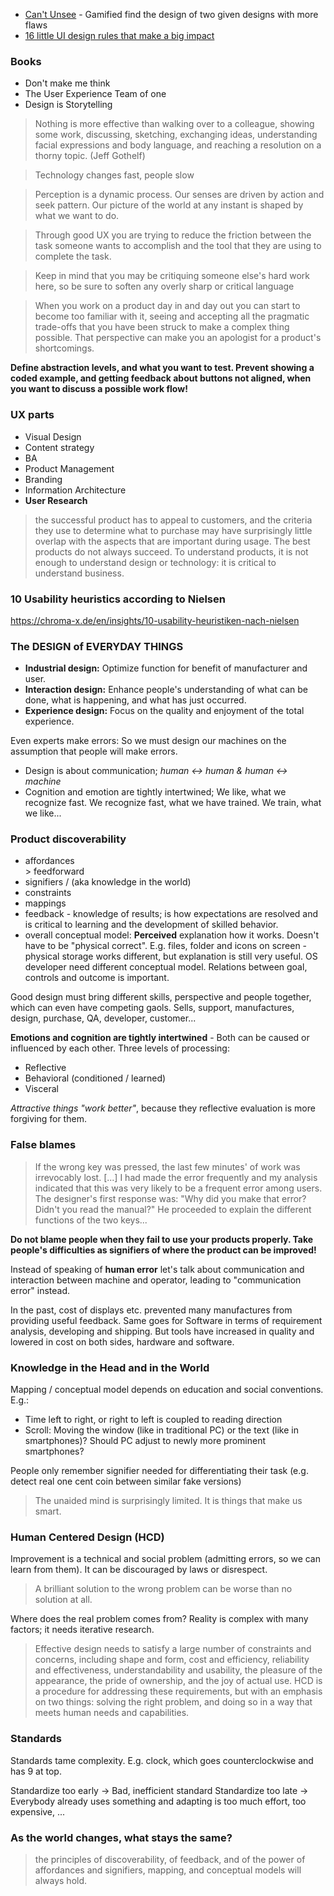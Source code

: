 - [Can't Unsee](https://cantunsee.space/) - Gamified find the design of two given designs with more flaws
- [16 little UI design rules that make a big impact](https://uxplanet.org/16-ui-design-tips-ba2e7524d203)

### Books

- Don't make me think
- The User Experience Team of one
- Design is Storytelling

> Nothing is more effective than walking over to a colleague, showing some work, discussing, sketching, exchanging ideas, understanding facial expressions and body language, and reaching a resolution on a thorny topic. (Jeff Gothelf)

> Technology changes fast, people slow

> Perception is a dynamic process. Our senses are driven by action and seek pattern. Our picture of the world at any instant is shaped by what we want to do.

> Through good UX you are trying to reduce the friction between the task someone wants to accomplish and the tool that they are using to complete the task.

> Keep in mind that you may be critiquing someone else's hard work here, so be sure to soften any overly sharp or critical language

> When you work on a product day in and day out you can start to become too familiar with it, seeing and accepting all the pragmatic trade-offs that you have been struck to make a complex thing possible. That perspective can make you an apologist for a product's shortcomings.

**Define abstraction levels, and what you want to test. Prevent showing a coded example, and getting feedback about buttons not aligned, when you want to discuss a possible work flow!**

### UX parts
- Visual Design
- Content strategy
- BA
- Product Management
- Branding
- Information Architecture
- **User Research**

> the successful product has to appeal to customers, and the criteria they use to determine what to purchase may have surprisingly little overlap with the aspects that are important during usage. The best products do not always succeed. To understand products, it is not enough to understand design or technology: it is critical to understand business. 

### 10 Usability heuristics according to Nielsen

https://chroma-x.de/en/insights/10-usability-heuristiken-nach-nielsen

### The DESIGN of EVERYDAY THINGS

- **Industrial design:** Optimize function for benefit of manufacturer and user.
- **Interaction design:** Enhance people's understanding of what can be done, what is happening, and what has just occurred. 
- **Experience design:** Focus on the quality and enjoyment of the total experience.

Even experts make errors: So we must design our machines on the assumption that people will make errors.

- Design is about communication; *human <-> human & human <-> machine*
- Cognition and emotion are tightly intertwined; We like, what we recognize fast. We recognize fast, what we have trained. We train, what we like...

### Product discoverability

- affordances \
               > feedforward
- signifiers  / (aka knowledge in the world)
- constraints
- mappings
- feedback - knowledge of results; is how expectations are resolved and is critical to learning and the development of skilled behavior.
- overall conceptual model: **Perceived** explanation how it works. Doesn't have to be "physical correct". E.g. files, folder and icons on screen - physical storage works different, but explanation is still very useful. OS developer need different conceptual model. Relations between goal, controls and outcome is important.

Good design must bring different skills, perspective and people together, which can even have competing gaols. Sells, support, manufactures, design, purchase, QA, developer, customer...

**Emotions and cognition are tightly intertwined** - Both can be caused or influenced by each other. Three levels of processing:

- Reflective
- Behavioral (conditioned / learned)
- Visceral

*Attractive things "work better"*, because they reflective evaluation is more forgiving for them.

### False blames

> If the wrong key was pressed, the last few minutes' of work was irrevocably lost. [...] I had made the error frequently and my analysis indicated that this was very likely to be a frequent error among users. The designer's first response was: "Why did you make that error? Didn't you read the manual?" He proceeded to explain the different functions of the two keys...

**Do not blame people when they fail to use your products properly. Take people's difficulties as signifiers of where the product can be improved!**

Instead of speaking of **human error** let's talk about communication and interaction between machine and operator, leading to "communication error" instead.

In the past, cost of displays etc. prevented many manufactures from providing useful feedback. Same goes for Software in terms of requirement analysis, developing and shipping. But tools have increased in quality and lowered in cost on both sides, hardware and software.

### Knowledge in the Head and in the World

Mapping / conceptual model depends on education and social conventions. E.g.:
- Time left to right, or right to left is coupled to reading direction
- Scroll: Moving the window (like in traditional PC) or the text (like in smartphones)? Should PC adjust to newly more prominent smartphones?

People only remember signifier needed for differentiating their task (e.g. detect real one cent coin between similar fake versions)

> The unaided mind is surprisingly limited. It is things that make us smart.

### Human Centered Design (HCD)

Improvement is a technical and social problem (admitting errors, so we can learn from them). It can be discouraged by laws or disrespect.

> A brilliant solution to the wrong problem can be worse than no solution at all.

Where does the real problem comes from? Reality is complex with many factors; it needs iterative research.

> Effective design needs to satisfy a large number of constraints and concerns, including shape and form, cost and efficiency, reliability and effectiveness, understandability and usability, the pleasure of the appearance, the pride of ownership, and the joy of actual use. HCD is a procedure for addressing these requirements, but with an emphasis on two things: solving the right problem, and doing so in a way that meets human needs and capabilities.

 ### Standards

 Standards tame complexity. E.g. clock, which goes counterclockwise and has 9 at top.

 Standardize too early -> Bad, inefficient standard
 Standardize too late -> Everybody already uses something and adapting is too much effort, too expensive, ...

 ### As the world changes, what stays the same?

 > the principles of discoverability, of feedback, and of the power of affordances and signifiers, mapping, and conceptual models will always hold.
 